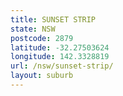 ```yaml
---
title: SUNSET STRIP
state: NSW
postcode: 2879
latitude: -32.27503624
longitude: 142.3328819
url: /nsw/sunset-strip/
layout: suburb
---
```

